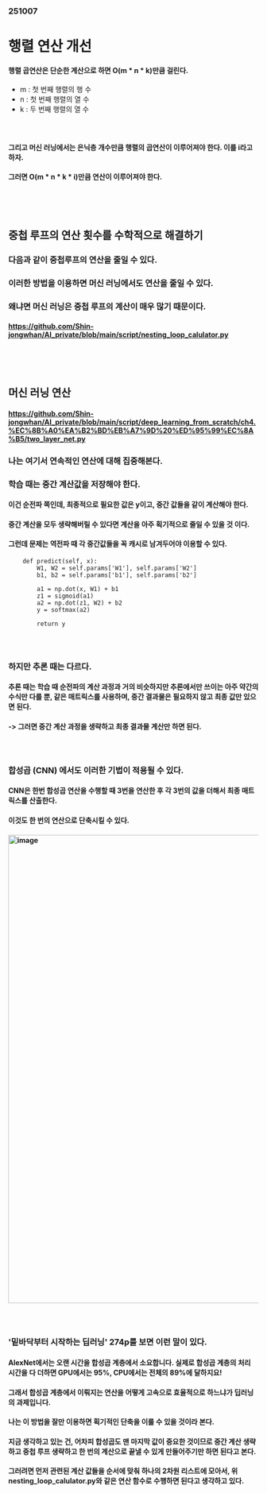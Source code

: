 ### 251007
# 행렬 연산 개선
#### 행렬 곱연산은 단순한 계산으로 하면 O(m * n * k)만큼 걸린다.
- m : 첫 번째 행렬의 행 수
- n : 첫 번째 행렬의 열 수
- k : 두 번째 행렬의 열 수
#### <br/>

#### 그리고 머신 러닝에서는 은닉층 개수만큼 행렬의 곱연산이 이루어져야 한다. 이를 i라고 하자.
#### 그러면 O(m * n * k * i)만큼 연산이 이루어져야 한다.
### <br/><br/>

## 중첩 루프의 연산 횟수를 수학적으로 해결하기
### 다음과 같이 중첩루프의 연산을 줄일 수 있다.
### 이러한 방법을 이용하면 머신 러닝에서도 연산을 줄일 수 있다.
### 왜냐면 머신 러닝은 중첩 루프의 계산이 매우 많기 때문이다.
#### https://github.com/Shin-jongwhan/AI_private/blob/main/script/nesting_loop_calulator.py

### <br/><br/>

## 머신 러닝 연산
#### https://github.com/Shin-jongwhan/AI_private/blob/main/script/deep_learning_from_scratch/ch4.%EC%8B%A0%EA%B2%BD%EB%A7%9D%20%ED%95%99%EC%8A%B5/two_layer_net.py
### 나는 여기서 연속적인 연산에 대해 집중해본다.
### 학습 때는 중간 계산값을 저장해야 한다.
#### 이건 순전파 쪽인데, 최종적으로 필요한 값은 y이고, 중간 값들을 같이 계산해야 한다.
#### 중간 계산을 모두 생략해버릴 수 있다면 계산을 아주 획기적으로 줄일 수 있을 것 이다.
#### 그런데 문제는 역전파 때 각 중간값들을 꼭 캐시로 남겨두어야 이용할 수 있다. 
```
    def predict(self, x):
        W1, W2 = self.params['W1'], self.params['W2']
        b1, b2 = self.params['b1'], self.params['b2']
    
        a1 = np.dot(x, W1) + b1
        z1 = sigmoid(a1)
        a2 = np.dot(z1, W2) + b2
        y = softmax(a2)
        
        return y
```
### <br/>

### 하지만 추론 때는 다르다.
#### 추론 때는 학습 때 순전파의 계산 과정과 거의 비슷하지만 추론에서만 쓰이는 아주 약간의 수식만 다를 뿐, 같은 매트릭스를 사용하며, 중간 결과물은 필요하지 않고 최종 값만 있으면 된다.
#### -> 그러면 중간 계산 과정을 생략하고 최종 결과물 계산만 하면 된다. 
### <br/>

### 합성곱 (CNN) 에서도 이러한 기법이 적용될 수 있다.
#### CNN은 한번 합성곱 연산을 수행할 때 3번을 연산한 후 각 3번의 값을 더해서 최종 매트릭스를 산출한다.
#### 이것도 한 번의 연산으로 단축시킬 수 있다. 
#### <img width="531" height="943" alt="image" src="https://github.com/user-attachments/assets/5c3baeb4-1512-4724-9b72-d789542f981a" />
### <br/>

### '밑바닥부터 시작하는 딥러닝' 274p를 보면 이런 말이 있다.
#### AlexNet에서는 오랜 시간을 합성곱 계층에서 소요합니다. 실제로 합성곱 계층의 처리 시간을 다 더하면 GPU에서는 95%, CPU에서는 전체의 89%에 달하지요!
#### 그래서 합성곱 계층에서 이뤄지는 연산을 어떻게 고속으로 효율적으로 하느냐가 딥러닝의 과제입니다.
#### 나는 이 방법을 잘만 이용하면 획기적인 단축을 이룰 수 있을 것이라 본다. 
#### 지금 생각하고 있는 건, 어차피 합성곱도 맨 마지막 값이 중요한 것이므로 중간 계산 생략하고 중첩 루프 생략하고 한 번의 계산으로 끝낼 수 있게 만들어주기만 하면 된다고 본다.
#### 그러려면 먼저 관련된 계산 값들을 순서에 맞춰 하나의 2차원 리스트에 모아서, 위 nesting_loop_calulator.py와 같은 연산 함수로 수행하면 된다고 생각하고 있다. 
